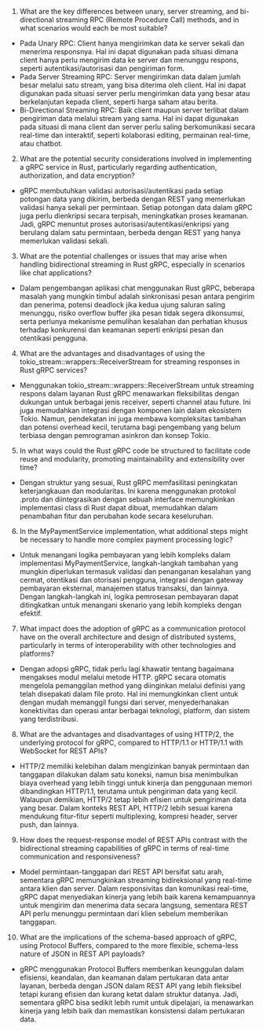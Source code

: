 1. What are the key differences between unary, server streaming, and bi-directional streaming RPC (Remote Procedure Call) methods, and in what scenarios would each be most suitable?

- Pada Unary RPC: Client hanya mengirimkan data ke server sekali dan menerima responsnya. Hal ini dapat digunakan pada situasi dimana client hanya perlu mengirim data ke server dan menunggu respons, seperti autentikasi/autorisasi dan pengiriman form.
- Pada Server Streaming RPC: Server mengirimkan data dalam jumlah besar melalui satu stream, yang bisa diterima oleh client.  Hal ini dapat digunakan pada situasi server perlu mengirimkan data yang besar atau berkelanjutan kepada client, seperti harga saham atau berita.
- Bi-Directional Streaming RPC: Baik client maupun server terlibat dalam pengiriman data melalui stream yang sama.  Hal ini dapat digunakan pada situasi di mana client dan server perlu saling berkomunikasi secara real-time dan interaktif, seperti kolaborasi editing, permainan real-time, atau chatbot.


2.  What are the potential security considerations involved in implementing a gRPC service in Rust, particularly regarding authentication, authorization, and data encryption?

- gRPC membutuhkan validasi autorisasi/autentikasi pada setiap potongan data yang dikirim, berbeda dengan REST yang memerlukan validasi hanya sekali per permintaan. Setiap potongan data dalam gRPC juga perlu dienkripsi secara terpisah, meningkatkan proses keamanan. Jadi, gRPC menuntut proses autorisasi/autentikasi/enkripsi yang berulang dalam satu permintaan, berbeda dengan REST yang hanya memerlukan validasi sekali.

3.  What are the potential challenges or issues that may arise when handling bidirectional streaming in Rust gRPC, especially in scenarios like chat applications?

- Dalam pengembangan aplikasi chat menggunakan Rust gRPC, beberapa masalah yang mungkin timbul adalah sinkronisasi pesan antara pengirim dan penerima, potensi deadlock jika kedua ujung saluran saling menunggu, risiko overflow buffer jika pesan tidak segera dikonsumsi, serta perlunya mekanisme pemulihan kesalahan dan perhatian khusus terhadap konkurensi dan keamanan seperti enkripsi pesan dan otentikasi pengguna.

4. What are the advantages and disadvantages of using the tokio_stream::wrappers::ReceiverStream for streaming responses in Rust gRPC services?
- Menggunakan tokio_stream::wrappers::ReceiverStream untuk streaming respons dalam layanan Rust gRPC menawarkan fleksibilitas dengan dukungan untuk berbagai jenis receiver, seperti channel atau future. Ini juga memudahkan integrasi dengan komponen lain dalam ekosistem Tokio. Namun, pendekatan ini juga membawa kompleksitas tambahan dan potensi overhead kecil, terutama bagi pengembang yang belum terbiasa dengan pemrograman asinkron dan konsep Tokio.

5. In what ways could the Rust gRPC code be structured to facilitate code reuse and modularity, promoting maintainability and extensibility over time?
- Dengan struktur yang sesuai, Rust gRPC memfasilitasi peningkatan keterjangkauan dan modularitas. Ini karena menggunakan protokol .proto dan diintegrasikan dengan sebuah interface memungkinkan implementasi class di Rust dapat dibuat, memudahkan dalam penambahan fitur dan perubahan kode secara keseluruhan.

6. In the MyPaymentService implementation, what additional steps might be necessary to handle more complex payment processing logic?
- Untuk menangani logika pembayaran yang lebih kompleks dalam implementasi MyPaymentService, langkah-langkah tambahan yang mungkin diperlukan termasuk validasi dan penanganan kesalahan yang cermat, otentikasi dan otorisasi pengguna, integrasi dengan gateway pembayaran eksternal, manajemen status transaksi, dan lainnya. Dengan langkah-langkah ini, logika pemrosesan pembayaran dapat ditingkatkan untuk menangani skenario yang lebih kompleks dengan efektif.

7. What impact does the adoption of gRPC as a communication protocol have on the overall architecture and design of distributed systems, particularly in terms of interoperability with other technologies and platforms?
- Dengan adopsi gRPC, tidak perlu lagi khawatir tentang bagaimana mengakses modul melalui metode HTTP. gRPC secara otomatis mengelola pemanggilan method yang diinginkan melalui definisi yang telah disepakati dalam file proto. Hal ini memungkinkan client untuk dengan mudah memanggil fungsi dari server, menyederhanakan konektivitas dan operasi antar berbagai teknologi, platform, dan sistem yang terdistribusi.

8. What are the advantages and disadvantages of using HTTP/2, the underlying protocol for gRPC, compared to HTTP/1.1 or HTTP/1.1 with WebSocket for REST APIs?
- HTTP/2 memiliki kelebihan dalam mengizinkan banyak permintaan dan tanggapan dilakukan dalam satu koneksi, namun bisa menimbulkan biaya overhead yang lebih tinggi untuk kinerja dan penggunaan memori dibandingkan HTTP/1.1, terutama untuk pengiriman data yang kecil. Walaupun demikian, HTTP/2 tetap lebih efisien untuk pengiriman data yang besar. Dalam konteks REST API, HTTP/2 lebih sesuai karena mendukung fitur-fitur seperti multiplexing, kompresi header, server push, dan lainnya.

9. How does the request-response model of REST APIs contrast with the bidirectional streaming capabilities of gRPC in terms of real-time communication and responsiveness?
- Model permintaan-tanggapan dari REST API bersifat satu arah, sementara gRPC memungkinkan streaming bidireksional yang real-time antara klien dan server. Dalam responsivitas dan komunikasi real-time, gRPC dapat menyediakan kinerja yang lebih baik karena kemampuannya untuk mengirim dan menerima data secara langsung, sementara REST API perlu menunggu permintaan dari klien sebelum memberikan tanggapan.

10. What are the implications of the schema-based approach of gRPC, using Protocol Buffers, compared to the more flexible, schema-less nature of JSON in REST API payloads?
- gRPC menggunakan Protocol Buffers memberikan keunggulan dalam efisiensi, keandalan, dan keamanan dalam pertukaran data antar layanan, berbeda dengan JSON dalam REST API yang lebih fleksibel tetapi kurang efisien dan kurang ketat dalam struktur datanya. Jadi, sementara gRPC bisa sedikit lebih rumit untuk dipelajari, ia menawarkan kinerja yang lebih baik dan memastikan konsistensi dalam pertukaran data.